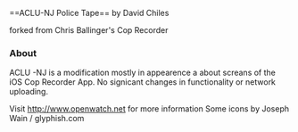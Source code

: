 ==ACLU-NJ Police Tape==
by David Chiles

forked from Chris Ballinger's Cop Recorder

### About ###
ACLU -NJ is a modification mostly in appearence a about screans of the iOS Cop Recorder App. No signicant changes in functionality or network uploading.

Visit http://www.openwatch.net for more information
Some icons by Joseph Wain / glyphish.com